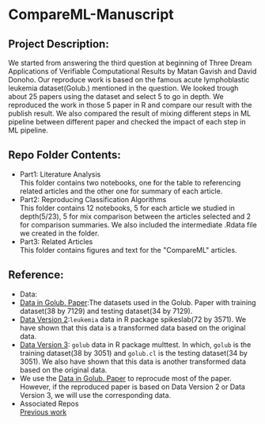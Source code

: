 # CompareML-Manuscript
## Project Description:
We started from answering the third question at beginning of Three Dream Applications of Verifiable Computational Results by Matan Gavish and David Donoho. Our reproduce work is based on the famous acute lymphoblastic leukemia dataset(Golub.) mentioned in the question. We looked trough about 25 papers using the dataset and select 5 to go in depth. We reproduced the work in those 5 paper in R and compare our result with the publish result. We also compared the result of mixing different steps in ML pipeline between different paper and checked the impact of each step in ML pipeline.
## Repo Folder Contents:
- Part1: Literature Analysis\
This folder contains two notebooks, one for the table to referencing related articles and the other one for summary of each article.
- Part2: Reproducing Classification Algorithms\
This folder contains 12 notebooks, 5 for each article we studied in depth(5/23), 5 for mix comparison between the articles selected and 2 for comparison summaries. We also included the intermediate .Rdata file we created in the folder.
- Part3: Related Articles\
This folder contains figures and text for the "CompareML" articles.
## Reference:
- Data:
- [Data in Golub. Paper](https://www.bioconductor.org/packages/devel/data/experiment/html/golubEsets.html):The datasets used in the Golub. Paper with training dataset(38 by 7129) and testing dataset(34 by 7129).
- [Data Version 2](https://cran.r-project.org/web/packages/spikeslab):`leukemia` data in R package spikeslab(72 by 3571). We have shown that this data is a transformed data based on the original data.
- [Data Version 3](http://faculty.mssm.edu/gey01/multtest/): `golub` data in R package multtest. In which, `golub` is the training dataset(38 by 3051) and `golub.cl` is the testing dataset(34 by 3051). We also have shown that this data is another transformed data based on the original data.
- We use the [Data in Golub. Paper](https://www.bioconductor.org/packages/devel/data/experiment/html/golubEsets.html) to reprocude most of the paper. However, if the reproduced paper is based on Data Version 2 or Data Version 3, we will use the corresponding data.
- Associated Repos\
[Previous work](https://github.com/victoriastodden/ReproducibilityCancerResearch)
